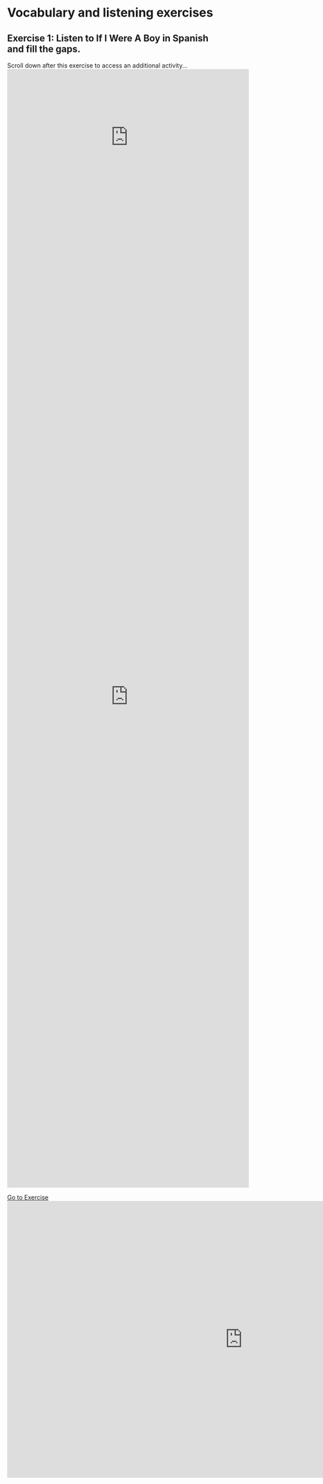 <h1>Vocabulary and listening exercises</h1>
<h2>Exercise 1: Listen to If I Were A Boy in Spanish and fill the gaps.</h2>
Scroll down after this exercise to access an additional activity...

<iframe width="560" height="315" src="https://www.youtube.com/embed/reNbbLSwRlE" frameborder="0" allow="accelerometer; autoplay; encrypted-media; gyroscope; picture-in-picture" allowfullscreen></iframe>
<iframe src="https://h5p.org/h5p/embed/345734" width="560" height="2279" frameborder="0" allowfullscreen="allowfullscreen"></iframe>


<p>
  <a style="float:left;" href="practice.html" class="btn2">Go to Exercise</a>
  </p>
  <div style="clear:both;"> </div>

<iframe src="https://h5p.org/h5p/embed/364480" width="1090" height="642" frameborder="0" allowfullscreen="allowfullscreen"></iframe><script src="https://h5p.org/sites/all/modules/h5p/library/js/h5p-resizer.js" charset="UTF-8"></script>
